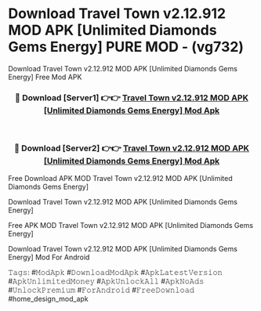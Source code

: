 # Download Travel Town v2.12.912 MOD APK [Unlimited Diamonds Gems Energy] PURE MOD - (vg732)
Download Travel Town v2.12.912 MOD APK [Unlimited Diamonds Gems Energy] Free Mod APK

<div align="center">
<h3>🔴 Download [Server1] 👉👉 <a href="https://apk-comot.site?title=Travel_Town_v2.12.912_MOD_APK_[Unlimited_Diamonds_Gems_Energy]">Travel Town v2.12.912 MOD APK [Unlimited Diamonds Gems Energy] Mod Apk</a></h3><br>

<h3>🔴 Download [Server2] 👉👉 <a href="https://apk-comot.site?title=Travel_Town_v2.12.912_MOD_APK_[Unlimited_Diamonds_Gems_Energy]">Travel Town v2.12.912 MOD APK [Unlimited Diamonds Gems Energy] Mod Apk</a></h3>
</div>


Free Download APK MOD Travel Town v2.12.912 MOD APK [Unlimited Diamonds Gems Energy]

Download Travel Town v2.12.912 MOD APK [Unlimited Diamonds Gems Energy] 

Free APK MOD Travel Town v2.12.912 MOD APK [Unlimited Diamonds Gems Energy] 

Download Travel Town v2.12.912 MOD APK [Unlimited Diamonds Gems Energy] Mod For Android

𝚃𝚊𝚐𝚜: #𝙼𝚘𝚍𝙰𝚙𝚔 #𝙳𝚘𝚠𝚗𝚕𝚘𝚊𝚍𝙼𝚘𝚍𝙰𝚙𝚔 #𝙰𝚙𝚔𝙻𝚊𝚝𝚎𝚜𝚝𝚅𝚎𝚛𝚜𝚒𝚘𝚗 #𝙰𝚙𝚔𝚄𝚗𝚕𝚒𝚖𝚒𝚝𝚎𝚍𝙼𝚘𝚗𝚎𝚢 #𝙰𝚙𝚔𝚄𝚗𝚕𝚘𝚌𝚔𝙰𝚕𝚕 #𝙰𝚙𝚔𝙽𝚘𝙰𝚍𝚜 #𝚄𝚗𝚕𝚘𝚌𝚔𝙿𝚛𝚎𝚖𝚒𝚞𝚖 #𝙵𝚘𝚛𝙰𝚗𝚍𝚛𝚘𝚒𝚍 #𝙵𝚛𝚎𝚎𝙳𝚘𝚠𝚗𝚕𝚘𝚊𝚍 #home_design_mod_apk